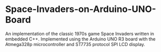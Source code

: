 # Space-Invaders-on-Arduino-UNO-Board
An implementation of the classic 1970s game Space Invaders written in embedded C++. Implemented using the Arduino UNO R3 board with the Atmega328p microcontroller and ST7735 protocol SPI LCD display. 
